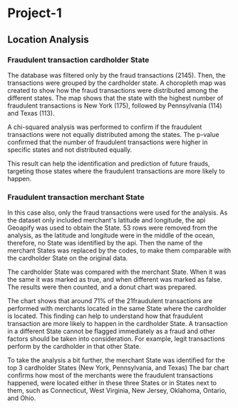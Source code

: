 # Project-1


## Location Analysis

### Fraudulent transaction cardholder State

The database was filtered only by the fraud transactions (2145).
Then, the transactions were grouped by the cardholder state.
A choropleth map was created to show how the fraud transactions were distributed among the different states.
The map shows that the state with the highest number of fraudulent transactions is New York (175), followed by Pennsylvania (114) and Texas (113).

A chi-squared analysis was performed to confirm if the fraudulent transactions were not equally distributed among the states.
The p-value confirmed that the number of fraudulent transactions were higher in specific states and not distributed equally.

This result can help the identification and prediction of future frauds, targeting those states where the fraudulent transactions are more likely to happen.

### Fraudulent transaction merchant State

In this case also, only the fraud transactions were used for the analysis.
As the dataset only included merchant's latitude and longitude, the api Geoapify was used to obtain the State.
53 rows were removed from the analysis, as the latitude and longitude were in the middle of the ocean, therefore, no State was identified by the api.
Then the name of the merchant States was replaced by the codes, to make them comparable with the cardholder State on the original data.

The cardholder State was compared with the merchant State. When it was the same it was marked as true, and when different was marked as false.
The results were then counted, and a donut chart was prepared.

The chart shows that around 71% of the 21fraudulent transactions are performed with merchants located in the same State where the cardholder is located.
This finding can help to understand how that fraudulent transaction are more likely to happen in the cardholder State.
A transaction in a different State cannot be flagged immediately as a fraud and other factors should be taken into consideration. For example, legit transactions perform by the cardholder in that other State.

To take the analysis a bit further, the merchant State was identified for the top 3 cardholder States (New York, Pennsylvania, and Texas)
The bar chart confirms how most of the merchants were the fraudulent transactions happened, were located either in these three States or in States next to them, such as Connecticut, West Virginia, New Jersey, Oklahoma, Ontario, and Ohio.
